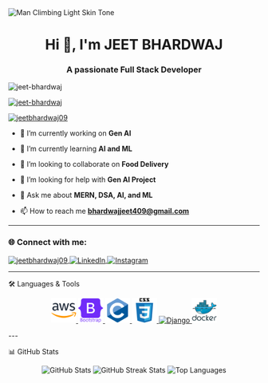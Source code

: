 <img src="https://raw.githubusercontent.com/Tarikul-Islam-Anik/Animated-Fluent-Emojis/master/Emojis/People%20with%20activities/Man%20Climbing%20Light%20Skin%20Tone.png" alt="Man Climbing Light Skin Tone" width="400" height="400" />

<h1 align="center">Hi 👋, I'm JEET BHARDWAJ</h1>
<h3 align="center">A passionate Full Stack Developer</h3>

<p align="left"> <img src="https://komarev.com/ghpvc/?username=jeet-bhardwaj&label=Profile%20views&color=0e75b6&style=flat" alt="jeet-bhardwaj" /> </p>

<p align="left"> 
  <a href="https://github.com/ryo-ma/github-profile-trophy">
    <img src="https://github-profile-trophy.vercel.app/?username=jeet-bhardwaj&margin-w=15&margin-h=15" alt="jeet-bhardwaj" />
  </a> 
</p>

<p align="left"> 
  <a href="https://twitter.com/jeetbhardwaj09" target="blank">
    <img src="https://img.shields.io/twitter/follow/jeetbhardwaj09?logo=twitter&style=for-the-badge" alt="jeetbhardwaj09" />
  </a> 
</p>

- 🔭 I’m currently working on **Gen AI**

- 🌱 I’m currently learning **AI and ML**

- 👯 I’m looking to collaborate on **Food Delivery**

- 🤝 I’m looking for help with **Gen AI Project**

- 💬 Ask me about **MERN, DSA, AI, and ML**

- 📫 How to reach me **bhardwajjeet409@gmail.com**

---

<h3 align="left">🌐 Connect with me:</h3>
<p align="left">
  <a href="https://twitter.com/jeetbhardwaj09" target="blank">
    <img align="center" src="https://raw.githubusercontent.com/rahuldkjain/github-profile-readme-generator/master/src/images/icons/Social/twitter.svg" alt="jeetbhardwaj09" height="30" width="40" />
  </a>
  <a href="https://linkedin.com/in/https://www.linkedin.com/in/jeetbhardwaj/" target="blank">
    <img align="center" src="https://raw.githubusercontent.com/rahuldkjain/github-profile-readme-generator/master/src/images/icons/Social/linked-in-alt.svg" alt="LinkedIn" height="30" width="40" />
  </a>
  <a href="https://instagram.com/https://www.instagram.com/_jeet_bhardwaj_/" target="blank">
    <img align="center" src="https://raw.githubusercontent.com/rahuldkjain/github-profile-readme-generator/master/src/images/icons/Social/instagram.svg" alt="Instagram" height="30" width="40" />
  </a>
</p>

---

🛠️ Languages & Tools
<p align="center"> <a href="https://aws.amazon.com" target="_blank" rel="noreferrer"> <img src="https://raw.githubusercontent.com/devicons/devicon/master/icons/amazonwebservices/amazonwebservices-original-wordmark.svg" alt="AWS" width="50" height="50" /> </a> <a href="https://getbootstrap.com" target="_blank" rel="noreferrer"> <img src="https://raw.githubusercontent.com/devicons/devicon/master/icons/bootstrap/bootstrap-plain-wordmark.svg" alt="Bootstrap" width="50" height="50" /> </a> <a href="https://www.cprogramming.com/" target="_blank" rel="noreferrer"> <img src="https://raw.githubusercontent.com/devicons/devicon/master/icons/c/c-original.svg" alt="C" width="50" height="50" /> </a> <a href="https://www.w3schools.com/css/" target="_blank" rel="noreferrer"> <img src="https://raw.githubusercontent.com/devicons/devicon/master/icons/css3/css3-original-wordmark.svg" alt="CSS3" width="50" height="50" /> </a> <a href="https://www.djangoproject.com/" target="_blank" rel="noreferrer"> <img src="https://cdn.worldvectorlogo.com/logos/django.svg" alt="Django" width="50" height="50" /> </a> <a href="https://www.docker.com/" target="_blank" rel="noreferrer"> <img src="https://raw.githubusercontent.com/devicons/devicon/master/icons/docker/docker-original-wordmark.svg" alt="Docker" width="50" height="50" /> </a> <!-- Add more tools similarly --> </p>
---

📊 GitHub Stats
<div align="center"> <img src="https://github-readme-stats.vercel.app/api?username=Jeet-bhardwaj&theme=radical&hide_border=false&include_all_commits=true&count_private=true" alt="GitHub Stats" /> <img src="https://github-readme-streak-stats.herokuapp.com/?user=Jeet-bhardwaj&theme=radical&hide_border=false" alt="GitHub Streak Stats" /> <img src="https://github-readme-stats.vercel.app/api/top-langs/?username=Jeet-bhardwaj&theme=radical&hide_border=false&layout=compact" alt="Top Languages" /> </div>
